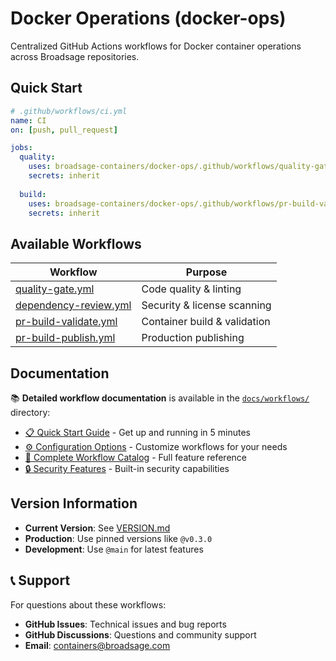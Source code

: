 # Docker Operations (docker-ops)

Centralized GitHub Actions workflows for Docker container operations across Broadsage repositories.

## Quick Start

```yaml
# .github/workflows/ci.yml
name: CI
on: [push, pull_request]

jobs:
  quality:
    uses: broadsage-containers/docker-ops/.github/workflows/quality-gate.yml@v0.3.1
    secrets: inherit
    
  build:
    uses: broadsage-containers/docker-ops/.github/workflows/pr-build-validate.yml@v0.3.1
    secrets: inherit
```

## Available Workflows

| Workflow | Purpose |
|----------|---------|
| [quality-gate.yml](.github/workflows/quality-gate.yml) | Code quality & linting |
| [dependency-review.yml](.github/workflows/dependency-review.yml) | Security & license scanning |
| [pr-build-validate.yml](.github/workflows/pr-build-validate.yml) | Container build & validation |
| [pr-build-publish.yml](.github/workflows/pr-build-publish.yml) | Production publishing |

## Documentation

📚 **Detailed workflow documentation** is available in the [`docs/workflows/`](docs/workflows/) directory:

- [📋 Quick Start Guide](docs/workflows/quick-start.md) - Get up and running in 5 minutes
- [⚙️ Configuration Options](docs/workflows/configuration.md) - Customize workflows for your needs  
- [📖 Complete Workflow Catalog](docs/workflows/catalog.md) - Full feature reference
- [🔒 Security Features](docs/workflows/security.md) - Built-in security capabilities

## Version Information

- **Current Version**: See [VERSION.md](VERSION.md)
- **Production**: Use pinned versions like `@v0.3.0`  
- **Development**: Use `@main` for latest features

## 📞 Support

For questions about these workflows:

- **GitHub Issues**: Technical issues and bug reports
- **GitHub Discussions**: Questions and community support  
- **Email**: [containers@broadsage.com](mailto:containers@broadsage.com)

